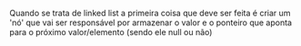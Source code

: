 Quando se trata de linked list a primeira coisa que deve ser feita é criar um 'nó' que vai ser responsável por armazenar o valor e o ponteiro que aponta para o próximo valor/elemento (sendo ele null ou não)
